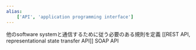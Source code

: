 ```yaml
---
alias:
    ['API', 'application programming interface']
---
```

他のsoftware systemと通信するために従う必要のある規則を定義
[[REST API, representational state transfer API]]
SOAP API
